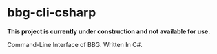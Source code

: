 # bbg-cli-csharp

**This project is currently under construction and not available for use.**

Command-Line Interface of BBG. Written In C#.

